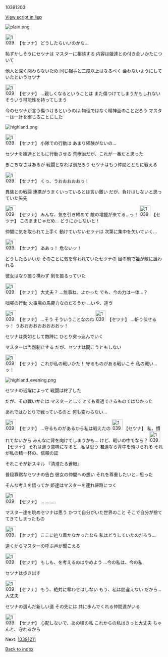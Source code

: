 10391203

[View script in lisp](../scripts/10391203.txt)

![plain.png](../images/backgrounds/plain.png)

<img src="../images/units/103911.png" alt="103911.png" height="34"/>
【セツナ】
どうしたらいいのかな…

恥ずかしそうにセツナは
マスターに相談する
内容は姫達との付き合いかたについて

他人と深く関わらないため
同じ相手と二度以上はなるべく
会わないようにしていたというセツナ

<img src="../images/units/103911.png" alt="103911.png" height="34"/>
【セツナ】
…親しくなるということは
また傷つけてしまうかもしれない
そういう可能性を持ってしまう

今のセツナが言う傷つけるというのは
物理ではなく精神面のことだろう
マスターは一計を案じることにした

![highland.png](../images/backgrounds/highland.png)

<img src="../images/units/103911.png" alt="103911.png" height="34"/>
【セツナ】
小隊での行動は
あまり経験がないの…

セツナを姫達とともに行動させる
荒療治だが、これが一番だと思った

ぎこちなさはあるが
戦闘となれば別だろう
セツナはもう仲間とともに戦える

<img src="../images/units/103911.png" alt="103911.png" height="34"/>
【セツナ】
くっ、うおおおおおっ！

異族との戦闘
連携がうまくいっているとは言い難い
だが、負けはしないと思っていた矢先

<img src="../images/units/103911.png" alt="103911.png" height="34"/>
【セツナ】
みんな、気を引き締めて
敵の増援が来てる…っ！

<img src="../images/units/103911.png" alt="103911.png" height="34"/>
【セツナ】
このままじゃだめ…
どうにかしないと！

仲間に気を取られて上手く
動けていないセツナは
次第に集中を欠いていく…

<img src="../images/units/103911.png" alt="103911.png" height="34"/>
【セツナ】
ああっ！
危ないッ！

どうしたらいいか
そのことに気を奪われていたセツナの
目の前で姫が敵に狙われる

彼女はなり振り構わず
剣を振るっていた

<img src="../images/units/103911.png" alt="103911.png" height="34"/>
【セツナ】
大丈夫？
…無事ね、よかった
でも、今の力は一体…？

咄嗟の行動
火事場の馬鹿力なのだろうか
…いや、違う

<img src="../images/units/103911.png" alt="103911.png" height="34"/>
【セツナ】
…そう
そういうことなのね

<img src="../images/units/103911.png" alt="103911.png" height="34"/>
【セツナ】
…斬り伏せるッ！
うおおおおおおおおおッ！

セツナは突如として敵陣に
ひとり突っ込んでいく

マスターは当然制止する
だが、セツナは聞こうともしない

<img src="../images/units/103911.png" alt="103911.png" height="34"/>
【セツナ】
これが私の戦いかた！
守るものがある戦いこそ
私の戦い…ッ！

![highland_evening.png](../images/backgrounds/highland_evening.png)

セツナの活躍によって
戦闘は終了した

だが、その戦いかたは
マスターとして
とても看過できるものではなかった

あれではひとりで戦っているのと
何も変わらない…

<img src="../images/units/103911.png" alt="103911.png" height="34"/>
【セツナ】
…守るものがあるから私は戦えたの

<img src="../images/units/103911.png" alt="103911.png" height="34"/>
【セツナ】
私、慣れてないから
みんなに背を向けてしまうかも…
けど、戦いの中でなら？

<img src="../images/units/103911.png" alt="103911.png" height="34"/>
【セツナ】
それは違う意味になると…私は思う
君達なら背中を預けられる
それが私の精一杯の、信頼の証

それこそが新スキル
『清澄たる蒼眼』

普段寡黙なセツナの告白
彼女の仲間への想い
それを尊重したいと…思った

そんな考えを悟ってか
姫達はマスターを連れ帰路につく

<img src="../images/units/103911.png" alt="103911.png" height="34"/>
【セツナ】
…………

マスター達を眺めセツナは思う
かつて自分がいた世界のこと
そこで自分が捨ててきてしまったもの

<img src="../images/units/103911.png" alt="103911.png" height="34"/>
【セツナ】
ここに辿り着かなかったなら
私はどうしていたのだろう…

遠くからマスターの呼ぶ声が聞こえる

<img src="../images/units/103911.png" alt="103911.png" height="34"/>
【セツナ】
もしも、を考えるのはやめよう
…今の私は、今の私

セツナは歩き出す

<img src="../images/units/103911.png" alt="103911.png" height="34"/>
【セツナ】
もう、絶対に奪わせはしない
もう、私は間違えない
だから…大丈夫

セツナの選んだ新しい道
その先には
共に歩んでくれる仲間達がいる

<img src="../images/units/103911.png" alt="103911.png" height="34"/>
【セツナ】
心配しないで、あの頃の私
これからの私はきっと大丈夫
ちゃんと、守れるから


Next: [10391211](10391211.md)

[Back to index](index.md)
